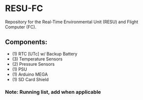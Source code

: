 # RESU-FC
Repository for the Real-Time Environmental Unit (RESU) and Flight Computer (FC).

## Components:
- (1) RTC [UTc] w/ Backup Battery 
- (3) Temperature Sensors
- (2) Pressure Sensors
- (1) PSU
- (1) Arduino MEGA
- (1) SD Card Shield 


### Note: Running list, add when applicable
